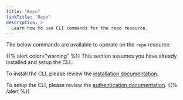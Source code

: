 ```yaml
---
title: "Repo"
linkTitle: "Repo"
description: >
  Learn how to use CLI commands for the repo resource.
---
```


The below commands are available to operate on the `repo` resource.

{{% alert color="warning" %}}
This section assumes you have already installed and setup the CLI.

To install the CLI, please review the [installation documentation](/docs/reference/cli/install/).

To setup the CLI, please review the [authentication documentation](/docs/reference/cli/authentication/).
{{% /alert %}}
